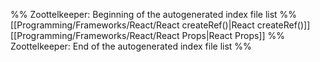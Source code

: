 %% Zoottelkeeper: Beginning of the autogenerated index file list  %%
 [[Programming/Frameworks/React/React createRef()|React createRef()]]
 [[Programming/Frameworks/React/React Props|React Props]]
%% Zoottelkeeper: End of the autogenerated index file list  %%
